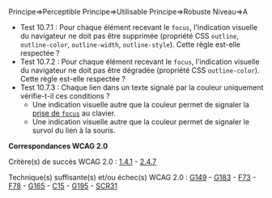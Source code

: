 Principe=>Perceptible
Principe=>Utilisable
Principe=>Robuste
Niveau=>A

*   Test 10.7.1 : Pour chaque élément recevant le `focus`, l'indication visuelle du navigateur ne doit pas être supprimée (propriété CSS `outline`, `outline-color`, `outline-width`, `outline-style`). Cette règle est-elle respectée ?
*   Test 10.7.2 : Pour chaque élément recevant le `focus`, l'indication visuelle du navigateur ne doit pas être dégradée (propriété CSS `outline-color`). Cette règle est-elle respectée ?
*   Test 10.7.3 : Chaque lien dans un texte signalé par la couleur uniquement vérifie-t-il ces conditions ?
    *   Une indication visuelle autre que la couleur permet de signaler la [prise de `focus`](#prise-de-focus) au clavier.
    *   Une indication visuelle autre que la couleur permet de signaler le survol du lien à la souris.

**Correspondances WCAG 2.0**

Critère(s) de succès WCAG 2.0 : [1.4.1](http://www.w3.org/Translations/WCAG20-fr/#visual-audio-contrast-without-color) - [2.4.7](http://www.w3.org/Translations/WCAG20-fr/#navigation-mechanisms-focus-visible)

Technique(s) suffisante(s) et/ou échec(s) WCAG 2.0 : [G149](http://www.w3.org/TR/WCAG-TECHS/G149.html) - [G183](http://www.w3.org/TR/WCAG-TECHS/G183.html) - [F73](http://www.w3.org/TR/WCAG-TECHS/F73.html) - [F78](http://www.w3.org/TR/WCAG-TECHS/F78.html) - [G165](http://www.w3.org/TR/WCAG-TECHS/G165.html) - [C15](http://www.w3.org/TR/WCAG-TECHS/C15.html) - [G195](http://www.w3.org/TR/WCAG-TECHS/G195.html) - [SCR31](http://www.w3.org/TR/WCAG-TECHS/SCR31.html)
